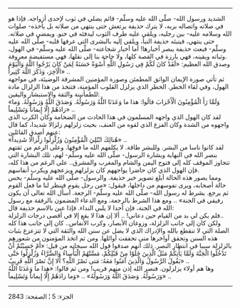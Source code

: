 ------------------------------------------------------------------------

الشديد ورسول الله- صلّى الله عليه وسلّم- قائم يصلي في ثوب لإحدى أزواجه.
فإذا هو في صلاته واتصاله بربه، لا يترك حذيفة يرتعش حتى ينتهي من صلاته بل
يأخذه- صلوات الله وسلامه عليه- بين رجليه، ويلقي عليه طرف الثوب ليدفئه في
حنو. ويمضي في صلاته. حتى ينتهي، فينبئه حذيفة النبأ، ويلقي إليه بالبشرى
التي عرفها قلبه- صلّى الله عليه وسلّم- فبعث حذيفة يبصر أخبارها! أما أخبار
شجاعته- صلّى الله عليه وسلّم- في الهول، وثباته ويقينه، فهي بارزة في القصة
كلها، ولا حاجة بنا إلى نقلها، فهي مستفيضة معروفة.  
وصدق الله العظيم: «لَقَدْ كانَ لَكُمْ فِي رَسُولِ اللَّهِ أُسْوَةٌ حَسَنَةٌ لِمَنْ كانَ يَرْجُوا اللَّهَ
وَالْيَوْمَ الْآخِرَ، وَذَكَرَ اللَّهَ كَثِيراً» ..  
ثم تأتي صورة الإيمان الواثق المطمئن وصورة المؤمنين المشرقة الوضيئة، في
مواجهة الهول، وفي لقاء الخطر. الخطر الذي يزلزل القلوب المؤمنة، فتتخذ من
هذا الزلزال مادة للطمأنينة والثقة والاستبشار واليقين:  
«وَلَمَّا رَأَ الْمُؤْمِنُونَ الْأَحْزابَ قالُوا: هذا ما وَعَدَنَا اللَّهُ وَرَسُولُهُ. وَصَدَقَ اللَّهُ
وَرَسُولُهُ. وَما زادَهُمْ إِلَّا إِيماناً وَتَسْلِيماً» ..  
لقد كان الهول الذي واجهه المسلمون في هذا الحادث من الضخامة وكان الكرب
الذي واجهوه من الشدة وكان الفزع الذي لقوه من العنف، بحيث زلزلهم زلزالا
شديدا، كما قال عنهم أصدق القائلين:  
«هُنالِكَ ابْتُلِيَ الْمُؤْمِنُونَ وَزُلْزِلُوا زِلْزالًا شَدِيداً» ..  
لقد كانوا ناسا من البشر. وللبشر طاقة. لا يكلفهم الله ما فوقها. وعلى
الرغم من ثقتهم بنصر الله في النهاية وبشارة الرسول- صلّى الله عليه وسلّم-
لهم، تلك البشارة التي تتجاوز الموقف كله إلى فتوح اليمن والشام والمغرب
والمشرق.. على الرغم من هذا كله، فإن الهول الذي كان حاضرا يواجههم كان
يزلزلهم ويزعجهم ويكرب أنفاسهم.  
ومما يصور هذه الحالة أبلغ تصوير خبر حذيفة. والرسول- صلّى الله عليه وسلّم-
يحس حالة أصحابه، ويرى نفوسهم من داخلها، فيقول: «من رجل يقوم فينظر لنا ما
فعل القوم ثم يرجع. يشرط له رسول الله- صلّى الله عليه وسلّم- الرجعة. أسأل
الله تعالى أن يكون رفيقي في الجنة» .. ومع هذا الشرط بالرجعة، ومع الدعاء
المضمون بالرفقة مع رسول الله في الجنة، فإن أحدا لا يلبي النداء. فإذا عين
بالاسم حذيفة قال:  
فلم يكن لي بد من القيام حين دعاني! .. ألا إن هذا لا يقع إلا في أقصى
درجات الزلزلة..  
ولكن كان إلى جانب الزلزلة، وزوغان الأبصار، وكرب الأنفاس.. كان إلى جانب
هذا كله الصلة التي لا تنقطع بالله والإدراك الذي لا يضل عن سنن الله
والثقة التي لا تتزعزع بثبات هذه السنن وتحقق أواخرها متى تحققت أوائلها.
ومن ثم اتخذ المؤمنون من شعورهم بالزلزلة سببا في انتظار النصر. ذلك أنهم
صدقوا قول الله سبحانه من قبل: «أَمْ حَسِبْتُمْ أَنْ تَدْخُلُوا الْجَنَّةَ وَلَمَّا يَأْتِكُمْ مَثَلُ
الَّذِينَ خَلَوْا مِنْ قَبْلِكُمْ، مَسَّتْهُمُ الْبَأْساءُ وَالضَّرَّاءُ وَزُلْزِلُوا حَتَّى يَقُولَ الرَّسُولُ
وَالَّذِينَ آمَنُوا مَعَهُ: مَتى نَصْرُ اللَّهِ؟ أَلا إِنَّ نَصْرَ اللَّهِ قَرِيبٌ» ..  
وها هم أولاء يزلزلون. فنصر الله إذن منهم قريب! ومن ثم قالوا: «هذا ما
وَعَدَنَا اللَّهُ وَرَسُولُهُ. وَصَدَقَ اللَّهُ وَرَسُولُهُ» .. «وَما زادَهُمْ إِلَّا إِيماناً وَتَسْلِيماً»
..

------------------------------------------------------------------------

الجزء: 5 ¦ الصفحة: 2843
